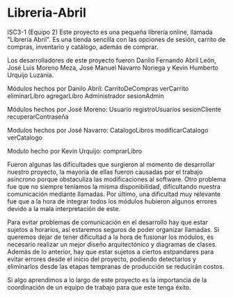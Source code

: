 # Libreria-Abril
ISC3-1 (Equipo 2)
Este proyecto es una pequeña librería online, llamada "Librería Abril". Es una tienda sencilla con las opciones de sesión, 
carrito de compras, inventario y catálogo, además de comprar.

Los desarrolladores de este proyecto fueron Danilo Fernando Abril León, José Luis Moreno Meza, José Manuel Navarro Noriega
y Kevin Humberto Urquijo Luzanía.

Módulos hechos por Danilo Abril:
CarritoDeCompras
verCarrito
eliminarLibro
agregarLibro
Administrador
sesionAdmin

Módulos hechos por José Moreno:
Usuario
registroUsuarios
sesionCliente
recuperarContraseña

Modulos hechos por José Navarro:
CatalogoLibros
modificarCatalogo
verCatalogo

Modulo hecho por Kevin Urquijo:
comprarLibro

Fueron algunas las dificultades que surgieron al momento de desarrollar nuestro proyecto, la mayoría de ellas fueron causadas por el 
trabajo asíncrono porque obstaculiza las modificaciones al software. Otro problema fue que no siempre teníamos la misma disponibilidad, 
dificultando nuestra comunicación mediante llamadas. Por último, una dificultad muy relevante fue que a la hora de integrar todos los
módulos hubieron algunos errores devido a la mala interpretación de este.

Para evitar problemas de comunicación en el desarrollo hay que estar sujetos a horarios, así estaremos seguros de poder organizar llamadas.
Si queremos dejar de tener dificultad a la hora de fusionar los módulos, es necesario realizar un mejor diseño arquitectónico y diagramas 
de clases. Además de lo anterior, hay que estar sujetos a ciertos estpandares para evitar errores desde el inicio del proyecto, podiendo 
detectarlos y eliminarlos desde las etapas tempranas de producción se reducirán costos.

Si algo aprendimos a lo largo de este proyecto es la importancia de la coordinación de un equipo de trabajo para que este tenga éxito.
